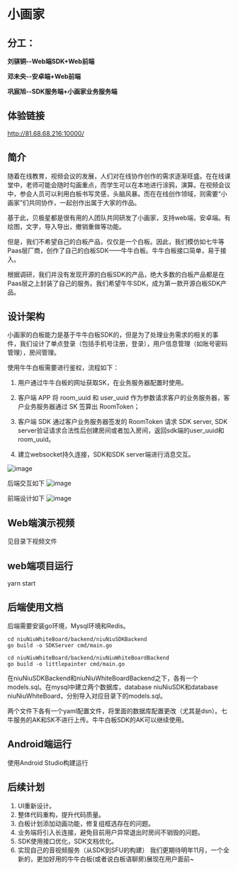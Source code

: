 # 小画家


## 分工：

**刘骐铜--Web端SDK+Web前端**

**邓未央--安卓端+Web前端**

**巩宸旭--SDK服务端+小画家业务服务端**
## 体验链接
http://81.68.68.216:10000/

## 简介

随着在线教育，视频会议的发展，人们对在线协作创作的需求逐渐旺盛。在在线课堂中，老师可能会随时勾画重点，而学生可以在本地进行涂鸦，演算。在视频会议中，参会人员可以利用白板书写灵感，头脑风暴。而在在线创作领域，则需要“小画家”们共同协作，一起创作出属于大家的作品。

基于此，贝极星都是很有用的人团队共同研发了小画家，支持web端，安卓端。有绘图，文字，导入导出，撤销重做等功能。

但是，我们不希望自己的白板产品，仅仅是一个白板。因此，我们模仿如七牛等Paas层厂商，创作了自己的白板SDK——牛牛白板。牛牛白板接口简单，易于接入。

根据调研，我们并没有发现开源的白板SDK的产品，绝大多数的白板产品都是在Paas层之上封装了自己的服务。我们希望牛牛SDK，成为第一款开源白板SDK产品。

## 设计架构

小画家的白板能力是基于牛牛白板SDK的，但是为了处理业务需求的相关的事件，我们设计了单点登录（包括手机号注册，登录），用户信息管理（如账号密码管理），房间管理。

使用牛牛白板需要进行鉴权，流程如下：

1. 用户通过牛牛白板的网址获取SK，在业务服务器配置时使用。

2. 客户端 APP 将 room_uuid 和 user_uuid 作为参数请求客户的业务服务器，客户业务服务器通过 SK 签算出 RoomToken；

3. 客户端 SDK 通过客户业务服务器签发的 RoomToken 请求 SDK server,  SDK server验证请求合法性后创建房间或者加入房间，返回sdk端的user_uuid和room_uuid。

4. 建立websocket持久连接，SDK和SDK server端进行消息交互。

![image](https://user-images.githubusercontent.com/84149464/203592496-c633d1c2-add3-47bd-8b05-a1c13ad7318e.png)

后端交互如下
![image](https://user-images.githubusercontent.com/84149464/203592582-fc84f4fe-bfb4-4b83-885a-defa0fb1ec98.png)

前端设计如下
![image](https://user-images.githubusercontent.com/84149464/203592684-197aeee6-8223-4a60-9319-957627f61424.png)


## Web端演示视频

见目录下视频文件

## web端项目运行

yarn start

## 后端使用文档

后端需要安装go环境，Mysql环境和Redis。

```
cd niuNiuWhiteBoard/backend/niuNiuSDKBackend
go build -o SDKServer cmd/main.go

cd niuNiuWhiteBoard/backend/niuNiuWhiteBoardBackend
go build -o littlepainter cmd/main.go
```

在niuNiuSDKBackend和niuNiuWhiteBoardBackend之下，各有一个models.sql。在mysql中建立两个数据库，database niuNiuSDK和database niuNiuWhiteBoard，分别导入对应目录下的models.sql。

两个文件下各有一个yaml配置文件，将里面的数据库配置更改（尤其是dsn）。七牛服务的AK和SK不进行上传。牛牛白板SDK的AK可以继续使用。

## Android端运行

使用Android Studio构建运行

## 后续计划

1. UI重新设计。
2. 整体代码重构，提升代码质量。
3. 白板计划添加动画功能，修复组框选存在的问题。
4. 业务端将引入长连接，避免目前用户异常退出时房间不销毁的问题。
5. SDK使用接口优化，SDK文档优化。
6. 实现自己的音视频服务（从SDK到SFU的构建）
我们更期待明年11月，一个全新的，更加好用的牛牛白板(或者说白板语聊房)展现在用户面前~



